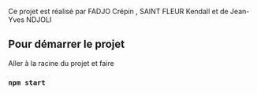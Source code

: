Ce projet est réalisé par FADJO Crépin , SAINT FLEUR Kendall et de  Jean-Yves NDJOLI

## Pour démarrer le projet

Aller à la racine du projet et faire

### `npm start`
